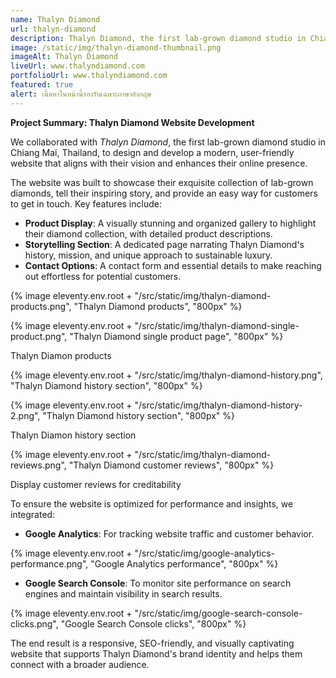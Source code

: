 ```yaml
---
name: Thalyn Diamond
url: thalyn-diamond
description: Thalyn Diamond, the first lab-grown diamond studio in Chiang Mai, Thailand
image: /static/img/thalyn-diamond-thumbnail.png
imageAlt: Thalyn Diamond
liveUrl: www.thalyndiamond.com
portfolioUrl: www.thalyndiamond.com
featured: true
alert: เนื้อหาในหน้านี้รองรับเฉพาะภาษาอังกฤษ
---
```


**Project Summary: Thalyn Diamond Website Development**

We collaborated with _Thalyn Diamond_, the first lab-grown diamond studio in Chiang Mai, Thailand, to design and develop a modern, user-friendly website that aligns with their vision and enhances their online presence.

The website was built to showcase their exquisite collection of lab-grown diamonds, tell their inspiring story, and provide an easy way for customers to get in touch. Key features include:

- **Product Display**: A visually stunning and organized gallery to highlight their diamond collection, with detailed product descriptions.
- **Storytelling Section**: A dedicated page narrating Thalyn Diamond's history, mission, and unique approach to sustainable luxury.
- **Contact Options**: A contact form and essential details to make reaching out effortless for potential customers.

{% image eleventy.env.root + "/src/static/img/thalyn-diamond-products.png", "Thalyn Diamond products", "800px" %}

{% image eleventy.env.root + "/src/static/img/thalyn-diamond-single-product.png", "Thalyn Diamond single product page", "800px" %}

<p class="italic pb-8 text-center text-gray-600 text-sm">Thalyn Diamon products</p>

{% image eleventy.env.root + "/src/static/img/thalyn-diamond-history.png", "Thalyn Diamond history section", "800px" %}

{% image eleventy.env.root + "/src/static/img/thalyn-diamond-history-2.png", "Thalyn Diamond history section", "800px" %}

<p class="italic pb-8 text-center text-gray-600 text-sm">Thalyn Diamon history section</p>

{% image eleventy.env.root + "/src/static/img/thalyn-diamond-reviews.png", "Thalyn Diamond customer reviews", "800px" %}

<p class="italic pb-8 text-center text-gray-600 text-sm">Display customer reviews for creditability</p>

To ensure the website is optimized for performance and insights, we integrated:

- **Google Analytics**: For tracking website traffic and customer behavior.

{% image eleventy.env.root + "/src/static/img/google-analytics-performance.png", "Google Analytics performance", "800px" %}

- **Google Search Console**: To monitor site performance on search engines and maintain visibility in search results.

{% image eleventy.env.root + "/src/static/img/google-search-console-clicks.png", "Google Search Console clicks", "800px" %}

The end result is a responsive, SEO-friendly, and visually captivating website that supports Thalyn Diamond's brand identity and helps them connect with a broader audience.
